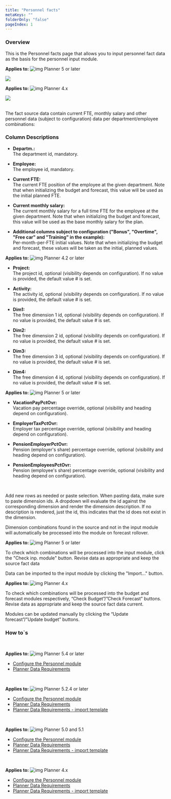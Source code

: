 ```yaml
---
title: "Personnel facts"
metaKeys: ""
folderOnly: "false"
pageIndex: 1
---
```


### Overview
This is the Personnel facts page that allows you to input personnel fact data as the basis for the personnel input module.
<br/>

**Applies to:** ![img](https://profitbasedocs.blob.core.windows.net/icons/yes-icon.png) Planner 5 or later

![](https://profitbasedocs.blob.core.windows.net/plannerimages/personnelfactsv5.JPG)

**Applies to:** ![img](https://profitbasedocs.blob.core.windows.net/icons/yes-icon.png) Planner 4.x

![](https://profitbasedocs.blob.core.windows.net/plannerimages/personnelfacts.JPG)

<br/>
The fact source data contain current FTE, monthly salary and other personnel data (subject to configuration) data per department/employee combinations:

 ### Column Descriptions

- **Departm.:**<br/>
The department id, mandatory.

- **Employee:**<br/>
The employee id, mandatory.

- **Current FTE:**<br/>
The current FTE position of the employee at the given department. Note that when initializing the budget and forecast, this value will be used as the initial planned FTE.

- **Current monthly salary:**<br/>
The current monthly salary for a full time FTE for the employee at the given department. Note that when initializing the budget and forecast, this value will be used as the base monthly salary for the plan.

- **Additional columns subject to configuration ("Bonus", "Overtime", "Free car" and "Training" in the example):**<br/>
Per-month-per-FTE initial values. Note that when initializing the budget and forecast, these values will be taken as the initial, planned values.

**Applies to:** ![img](https://profitbasedocs.blob.core.windows.net/icons/yes-icon.png) Planner 4.2 or later

- **Project:**<br/>
The project id, optional (visibility depends on configuration). If no value is provided, the default value # is set.

- **Activity:**<br/>
The activity id, optional (visibility depends on configuration). If no value is provided, the default value # is set.

- **Dim1:**<br/>
The free dimension 1 id, optional (visibility depends on configuration). If no value is provided, the default value # is set.

- **Dim2:**<br/>
The free dimension 2 id, optional (visibility depends on configuration). If no value is provided, the default value # is set.

- **Dim3:**<br/>
The free dimension 3 id, optional (visibility depends on configuration). If no value is provided, the default value # is set.

- **Dim4:**<br/>
The free dimension 4 id, optional (visibility depends on configuration). If no value is provided, the default value # is set.

**Applies to:** ![img](https://profitbasedocs.blob.core.windows.net/icons/yes-icon.png) Planner 5 or later

- **VacationPayPctOvr:**<br/>
Vacation pay percentage override, optional (visibility and heading depend on configuration).

- **EmployerTaxPctOvr:**<br/>
Employer tax percentage override, optional (visibility and heading depend on configuration).

- **PensionEmployerPctOvr:**<br/>
Pension (employer's share) percentage override, optional (visibility and heading depend on configuration).

- **PensionEmployeesPctOvr:**<br/>
Pension (employee's share) percentage override, optional (visibility and heading depend on configuration).

<br/>

Add new rows as needed or paste selection. When pasting data, make sure to paste dimension ids. A dropdown will evaluate the id against the corresponding dimension and render the dimension description. If no description is rendered, just the id, this indicates that the id does not exist in the dimension.

Dimension combinations found in the source and not in the input module will automatically be processed into the module on forecast rollover.

**Applies to:** ![img](https://profitbasedocs.blob.core.windows.net/icons/yes-icon.png) Planner 5 or later

To check which combinations will be processed into the input module, click the  "Check inp. module" button. Revise data as appropriate and keep the source fact data

Data can be imported to the input module by clicking the "Import..." button.

**Applies to:** ![img](https://profitbasedocs.blob.core.windows.net/icons/yes-icon.png) Planner 4.x

To check which combinations will be processed into the budget and forecast modules respectively, “Check Budget”/”Check Forecast” buttons. Revise data as appropriate and keep the source fact data current.

Modules can be updated manually by clicking the “Update forecast”/”Update budget” buttons.

### How to`s

<br/>

**Applies to:** ![img](https://profitbasedocs.blob.core.windows.net/icons/yes-icon.png) Planner 5.4 or later

-  [Configure the Personnel module](https://profitbasedocs.blob.core.windows.net/enduserhelp/files/v5.4/Planner%20Personnel%20module.pdf)<br/>
-  [Planner Data Requirements](https://profitbasedocs.blob.core.windows.net/enduserhelp/files/V5.4/Planner%20Data%20Requirements.pdf)<br/>

<br/>

**Applies to:** ![img](https://profitbasedocs.blob.core.windows.net/icons/yes-icon.png) Planner 5.2.4 or later

-  [Configure the Personnel module](https://profitbasedocs.blob.core.windows.net/enduserhelp/files/v5.2.4/Planner%20Personnel%20module.pdf)<br/>
-  [Planner Data Requirements](https://profitbasedocs.blob.core.windows.net/enduserhelp/files/v5/Planner%20Data%20Requirements.pdf)<br/>
-  [Planner Data Requirements - import template](https://profitbasedocs.blob.core.windows.net/enduserhelp/files/v5/Planner%20Data%20Requirements%20Template.xlsx)<br/>

<br/>

**Applies to:** ![img](https://profitbasedocs.blob.core.windows.net/icons/yes-icon.png) Planner 5.0 and 5.1

-  [Configure the Personnel module](https://profitbasedocs.blob.core.windows.net/enduserhelp/files/v5/Planner%20Personnel%20module.pdf)<br/>
-  [Planner Data Requirements](https://profitbasedocs.blob.core.windows.net/enduserhelp/files/v5/Planner%20Data%20Requirements.pdf)<br/>
-  [Planner Data Requirements - import template](https://profitbasedocs.blob.core.windows.net/enduserhelp/files/v5/Planner%20Data%20Requirements%20Template.xlsx)<br/>

<br/>

**Applies to:** ![img](https://profitbasedocs.blob.core.windows.net/icons/yes-icon.png) Planner 4.x

-  [Configure the Personnel module](https://profitbasedocs.blob.core.windows.net/enduserhelp/files/Planner%20Personnel%20module.pdf)<br/>
-  [Planner Data Requirements](https://profitbasedocs.blob.core.windows.net/enduserhelp/files/Planner%20Data%20Requirements.pdf)<br/>
-  [Planner Data Requirements - import template](https://profitbasedocs.blob.core.windows.net/enduserhelp/files/Planner%20Data%20Requirements%20Template.xlsx)<br/>
<br/>


